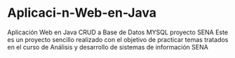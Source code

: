 # Aplicaci-n-Web-en-Java
Aplicación Web en Java CRUD a Base de Datos MYSQL proyecto SENA
Este es un proyecto sencillo realizado con el objetivo de practicar temas tratados en el curso de Análisis y desarrollo de sistemas de información SENA
